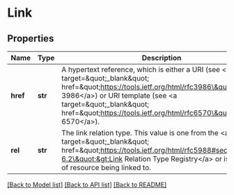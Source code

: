 # Link

## Properties
Name | Type | Description | Notes
------------ | ------------- | ------------- | -------------
**href** | **str** | A hypertext reference, which is either a URI (see &lt;a target&#x3D;\&quot;_blank\&quot; href&#x3D;\&quot;https://tools.ietf.org/html/rfc3986\&quot;&gt;RFC 3986&lt;/a&gt;) or URI template (see &lt;a target&#x3D;\&quot;_blank\&quot; href&#x3D;\&quot;https://tools.ietf.org/html/rfc6570\&quot;&gt;RFC 6570&lt;/a&gt;).  | [optional] 
**rel** | **str** | The link relation type. This value is one from the &lt;a target&#x3D;\&quot;_blank\&quot; href&#x3D;\&quot;https://tools.ietf.org/html/rfc5988#section-6.2\&quot;&gt;Link Relation Type Registry&lt;/a&gt; or is the type of resource being linked to. | [optional] 

[[Back to Model list]](../README.md#documentation-for-models) [[Back to API list]](../README.md#documentation-for-api-endpoints) [[Back to README]](../README.md)

